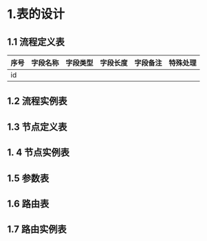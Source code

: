# 1.表的设计

## 1.1 流程定义表

| 序号 | 字段名称 | 字段类型 | 字段长度 | 字段备注 | 特殊处理 |
| ---- | -------- | -------- | -------- | -------- | -------- |
| id   |          |          |          |          |          |



## 1.2 流程实例表



## 1.3 节点定义表

## 1. 4 节点实例表

## 1.5 参数表

## 1.6 路由表

## 1.7 路由实例表

